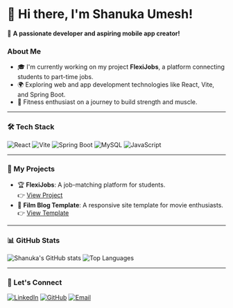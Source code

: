 # 👋 Hi there, I'm Shanuka Umesh!  
🌟 **A passionate developer and aspiring mobile app creator!**

### About Me
- 🎓 I'm currently working on my project **FlexiJobs**, a platform connecting students to part-time jobs.  
- 🌍 Exploring web and app development technologies like React, Vite, and Spring Boot.  
- 💪 Fitness enthusiast on a journey to build strength and muscle.

---

### 🛠️ Tech Stack
![React](https://img.shields.io/badge/React-20232A?style=flat&logo=react&logoColor=61DAFB) 
![Vite](https://img.shields.io/badge/Vite-646CFF?style=flat&logo=vite&logoColor=FFD700) 
![Spring Boot](https://img.shields.io/badge/Spring_Boot-6DB33F?style=flat&logo=spring&logoColor=white) 
![MySQL](https://img.shields.io/badge/MySQL-4479A1?style=flat&logo=mysql&logoColor=white) 
![JavaScript](https://img.shields.io/badge/JavaScript-F7DF1E?style=flat&logo=javascript&logoColor=black)

---

### 🚀 My Projects
- 🏆 **FlexiJobs**: A job-matching platform for students.  
  👉 [View Project](https://github.com/shanukaumesh/flexijobs)
- 🎥 **Film Blog Template**: A responsive site template for movie enthusiasts.  
  👉 [View Template](https://github.com/shanukaumesh/film-blog-template)

---

### 📊 GitHub Stats
![Shanuka's GitHub stats](https://github-readme-stats.vercel.app/api?username=shanukaumesh&show_icons=true&theme=radical)
![Top Languages](https://github-readme-stats.vercel.app/api/top-langs/?username=shanukaumesh&layout=compact&theme=radical)

---

### 💬 Let's Connect
[![LinkedIn](https://img.shields.io/badge/LinkedIn-blue?style=flat&logo=linkedin&logoColor=white)](https://www.linkedin.com/in/shanukaumesh)
[![GitHub](https://img.shields.io/badge/GitHub-333?style=flat&logo=github&logoColor=white)](https://github.com/shanukaumesh)
[![Email](https://img.shields.io/badge/Email-D14836?style=flat&logo=gmail&logoColor=white)](mailto:shanukaumesh@example.com)
